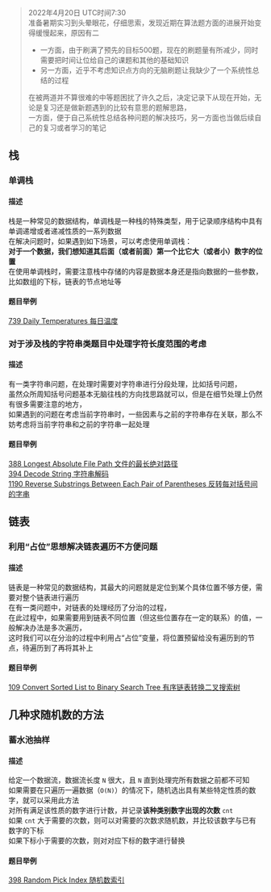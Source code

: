 > 2022年4月20日 UTC时间7:30  
> 准备暑期实习到头晕眼花，仔细思索，发现近期在算法题方面的进展开始变得缓慢起来，原因有二  
> - 一方面，由于刷满了预先的目标500题，现在的刷题量有所减少，同时需要把时间让位给自己的课题和其他的基础知识  
> - 另一方面，近乎不考虑知识点方向的无脑刷题让我缺少了一个系统性总结的过程  
> 
> 在被两道并不算很难的中等题困扰了许久之后，决定记录下从现在开始，无论是复习还是做新题遇到的比较有意思的题解思路，  
> 一方面，便于自己系统性总结各种问题的解决技巧，另一方面也当做后续自己的复习或者学习的笔记  

## 栈

### 单调栈
#### 描述
栈是一种常见的数据结构，单调栈是一种栈的特殊类型，用于记录顺序结构中具有单调递增或者递减性质的一系列数据  
在解决问题时，如果遇到如下场景，可以考虑使用单调栈：  
**对于一个数据，我们想知道其后面（或者前面）第一个比它大（或者小）数字的位置**  
在使用单调栈时，需要注意栈中存储的内容是数据本身还是指向数据的一些参数，比如数组的下标，链表的节点地址等  
#### 题目举例
[739 Daily Temperatures 每日温度](./%230739%20Daily%20Temperatures%20每日温度.md)  

### 对于涉及栈的字符串类题目中处理字符长度范围的考虑
#### 描述
有一类字符串问题，在处理时需要对字符串进行分段处理，比如括号问题，  
虽然众所周知括号问题基本无脑往栈的方向找思路就可以，但是在细节处理上仍然有很多需要注意的地方，  
如果遇到的问题在考虑当前字符串时，一些因素与之前的字符串存在关联，那么不妨考虑将当前字符串和之前的字符串一起处理  
#### 题目举例
[388 Longest Absolute File Path 文件的最长绝对路径](./%230388%20Longest%20Absolute%20File%20Path%20文件的最长绝对路径.md)  
[394 Decode String 字符串解码](./%230394%20Decode%20String%20字符串解码.md)  
[1190 Reverse Substrings Between Each Pair of Parentheses 反转每对括号间的字串](./%231190%20Reverse%20Substrings%20Between%20Each%20Pair%20of%20Parentheses%20反转每对括号间的字串.md)  

## 链表
### 利用“占位”思想解决链表遍历不方便问题
#### 描述
链表是一种常见的数据结构，其最大的问题就是定位到某个具体位置不够方便，需要对整个链表进行遍历  
在有一类问题中，对链表的处理经历了分治的过程，  
在此过程中，如果需要用到链表不同位置（但这些位置存在一定的联系）的值，一般解决办法是多次遍历，  
这时我们可以在分治的过程中利用占“占位”变量，将位置预留给没有遍历到的节点，待遍历到了再将其补上  
#### 题目举例
[109 Convert Sorted List to Binary Search Tree 有序链表转换二叉搜索树](./%230109%20Convert%20Sorted%20List%20to%20Binary%20Search%20Tree%20有序链表转换二叉搜索树.md)

## 几种求随机数的方法
### 蓄水池抽样
#### 描述
给定一个数据流，数据流长度 `N` 很大，且 `N` 直到处理完所有数据之前都不可知  
如果需要在只遍历一遍数据（`O(N)`）的情况下，随机选出具有某些特定性质的数字，就可以采用此方法  
对所有满足该性质的数字进行计数，并记录**该种类别数字出现的次数** `cnt`  
如果 `cnt` 大于需要的次数，则可以对需要的次数求随机数，并比较该数字与已有数字的下标  
如果下标小于需要的次数，则对对应下标的数字进行替换  
#### 题目举例
[398 Random Pick Index 随机数索引](./%230398%20Random%20Pick%20Index%20随机数索引.md)  
